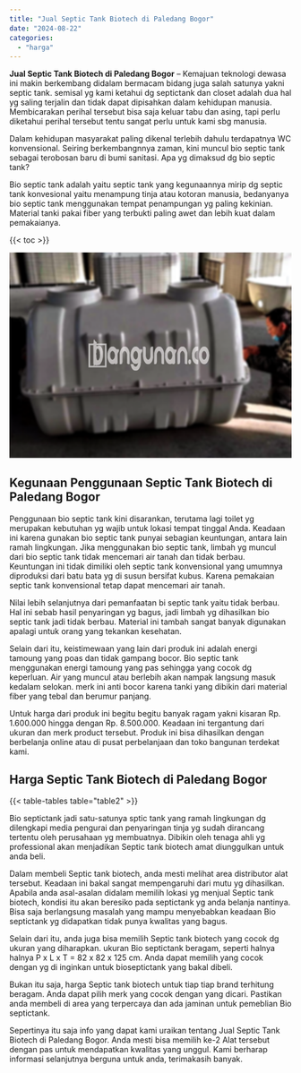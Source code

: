 ```yaml
---
title: "Jual Septic Tank Biotech di Paledang Bogor"
date: "2024-08-22"
categories: 
  - "harga"
---
```


**Jual Septic Tank Biotech di Paledang Bogor** – Kemajuan teknologi dewasa ini makin berkembang didalam bermacam bidang juga salah satunya yakni septic tank. semisal yg kami ketahui dg septictank dan closet adalah dua hal yg saling terjalin dan tidak dapat dipisahkan dalam kehidupan manusia. Membicarakan perihal tersebut bisa saja keluar tabu dan asing, tapi perlu diketahui perihal tersebut tentu sangat perlu untuk kami sbg manusia.

Dalam kehidupan masyarakat paling dikenal terlebih dahulu terdapatnya WC konvensional. Seiring berkembangnnya zaman, kini muncul bio septic tank sebagai terobosan baru di bumi sanitasi. Apa yg dimaksud dg bio septic tank?

Bio septic tank adalah yaitu septic tank yang kegunaannya mirip dg septic tank konvesional yaitu menampung tinja atau kotoran manusia, bedanyanya bio septic tank menggunakan tempat penampungan yg paling kekinian. Material tanki pakai fiber yang terbukti paling awet dan lebih kuat dalam pemakaianya.

{{< toc >}}

![Jual Septic Tank Biotech di Paledang Bogor](/images/jual-bio-septictank-33.png)

## Kegunaan Penggunaan Septic Tank Biotech di Paledang Bogor

Penggunaan bio septic tank kini disarankan, terutama lagi toilet yg merupakan kebutuhan yg wajib untuk lokasi tempat tinggal Anda. Keadaan ini karena gunakan bio septic tank punyai sebagian keuntungan, antara lain ramah lingkungan. Jika menggunakan bio septic tank, limbah yg muncul dari bio septic tank tidak mencemari air tanah dan tidak berbau. Keuntungan ini tidak dimiliki oleh septic tank konvensional yang umumnya diproduksi dari batu bata yg di susun bersifat kubus. Karena pemakaian septic tank konvensional tetap dapat mencemari air tanah.

Nilai lebih selanjutnya dari pemanfaatan bi septic tank yaitu tidak berbau. Hal ini sebab hasil penyaringan yg bagus, jadi limbah yg dihasilkan bio septic tank jadi tidak berbau. Material ini tambah sangat banyak digunakan apalagi untuk orang yang tekankan kesehatan.

Selain dari itu, keistimewaan yang lain dari produk ini adalah energi tamoung yang poas dan tidak gampang bocor. Bio septic tank menggunakan energi tamoung yang pas sehingga yang cocok dg keperluan. Air yang muncul atau berlebih akan nampak langsung masuk kedalam selokan. merk ini anti bocor karena tanki yang dibikin dari material fiber yang tebal dan berumur panjang.

Untuk harga dari produk ini begitu begitu banyak ragam yakni kisaran Rp. 1.600.000 hingga dengan Rp. 8.500.000. Keadaan ini tergantung dari ukuran dan merk product tersebut. Produk ini bisa dihasilkan dengan berbelanja online atau di pusat perbelanjaan dan toko bangunan terdekat kami.

## Harga Septic Tank Biotech di Paledang Bogor

{{< table-tables table="table2" >}}

Bio septictank jadi satu-satunya sptic tank yang ramah lingkungan dg dilengkapi media pengurai dan penyaringan tinja yg sudah dirancang tertentu oleh perusahaan yg membuatnya. Dibikin oleh tenaga ahli yg professional akan menjadikan Septic tank biotech amat diunggulkan untuk anda beli.

Dalam membeli Septic tank biotech, anda mesti melihat area distributor alat tersebut. Keadaan ini bakal sangat mempengaruhi dari mutu yg dihasilkan. Apabila anda asal-asalan didalam memilih lokasi yg menjual Septic tank biotech, kondisi itu akan beresiko pada septictank yg anda belanja nantinya. Bisa saja berlangsung masalah yang mampu menyebabkan keadaan Bio septictank yg didapatkan tidak punya kwalitas yang bagus.

Selain dari itu, anda juga bisa memilih Septic tank biotech yang cocok dg ukuran yang diharapkan. ukuran Bio septictank beragam, seperti halnya halnya P x L x T = 82 x 82 x 125 cm. Anda dapat memilih yang cocok dengan yg di inginkan untuk bioseptictank yang bakal dibeli.

Bukan itu saja, harga Septic tank biotech untuk tiap tiap brand terhitung beragam. Anda dapat pilih merk yang cocok dengan yang dicari. Pastikan anda membeli di area yang terpercaya dan ada jaminan untuk pemeblian Bio septictank.

Sepertinya itu saja info yang dapat kami uraikan tentang Jual Septic Tank Biotech di Paledang Bogor. Anda mesti bisa memilih ke-2 Alat tersebut dengan pas untuk mendapatkan kwalitas yang unggul. Kami berharap informasi selanjutnya berguna untuk anda, terimakasih banyak.
